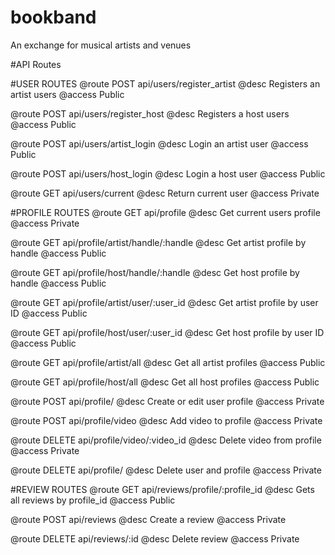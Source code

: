 # bookband
An exchange for musical artists and venues


#API Routes

#USER ROUTES
@route   POST api/users/register_artist
@desc    Registers an artist users
@access  Public

@route   POST api/users/register_host
@desc    Registers a host users
@access  Public

@route   POST api/users/artist_login
@desc    Login an artist user
@access  Public

@route   POST api/users/host_login
@desc    Login a host user
@access  Public

@route   GET api/users/current
@desc    Return current user
@access  Private

#PROFILE ROUTES
@route   GET api/profile
@desc    Get current users profile
@access  Private

@route   GET api/profile/artist/handle/:handle
@desc    Get artist profile by handle
@access  Public

@route   GET api/profile/host/handle/:handle
@desc    Get host profile by handle
@access  Public

@route   GET api/profile/artist/user/:user_id
@desc    Get artist profile by user ID
@access  Public

@route   GET api/profile/host/user/:user_id
@desc    Get host profile by user ID
@access  Public

@route   GET api/profile/artist/all
@desc    Get all artist profiles
@access  Public

@route   GET api/profile/host/all
@desc    Get all host profiles
@access  Public

@route   POST api/profile/
@desc    Create or edit user profile
@access  Private

@route   POST api/profile/video
@desc    Add video to profile
@access  Private

@route   DELETE api/profile/video/:video_id
@desc    Delete video from profile
@access  Private

@route   DELETE api/profile/
@desc    Delete user and profile
@access  Private

#REVIEW ROUTES
@route   GET api/reviews/profile/:profile_id
@desc    Gets all reviews by profile_id
@access  Public

@route   POST api/reviews
@desc    Create a review
@access  Private

@route   DELETE api/reviews/:id
@desc    Delete review
@access  Private